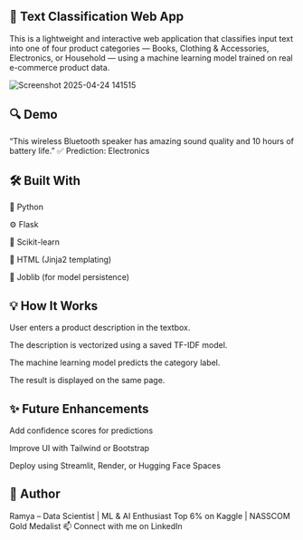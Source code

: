 ## 🚀 Text Classification Web App
This is a lightweight and interactive web application that classifies input text into one of four product categories — Books, Clothing & Accessories, Electronics, or Household — using a machine learning model trained on real e-commerce product data.

![Screenshot 2025-04-24 141515](https://github.com/user-attachments/assets/a45b8793-7274-42e9-9e9f-4561f7fb9b2c)


## 🔍 Demo
“This wireless Bluetooth speaker has amazing sound quality and 10 hours of battery life.”
✅ Prediction: Electronics

## 🛠 Built With
🐍 Python

⚙️ Flask

🧠 Scikit-learn

📄 HTML (Jinja2 templating)

💾 Joblib (for model persistence)

## 💡 How It Works
User enters a product description in the textbox.

The description is vectorized using a saved TF-IDF model.

The machine learning model predicts the category label.

The result is displayed on the same page.

## ✨ Future Enhancements
Add confidence scores for predictions

Improve UI with Tailwind or Bootstrap

Deploy using Streamlit, Render, or Hugging Face Spaces

## 🙌 Author
Ramya – Data Scientist | ML & AI Enthusiast
Top 6% on Kaggle | NASSCOM Gold Medalist
📫 Connect with me on LinkedIn




